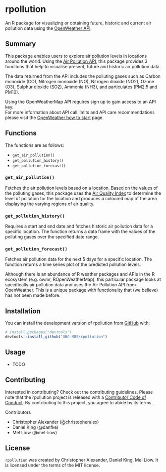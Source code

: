 
<!-- README.md is generated from README.Rmd. Please edit that file -->

# rpollution

<!-- badges: start -->
<!-- badges: end -->

An R package for visualizing or obtaining future, historic and current
air pollution data using the [OpenWeather
API](https://openweathermap.org).

## Summary

This package enables users to explore air pollution levels in locations
around the world. Using the [Air Pollution
API](https://openweathermap.org/api/air-pollution), this package
provides 3 functions that help to visualise present, future and historic
air pollution data.

The data returned from the API includes the polluting gases such as
Carbon monoxide (CO), Nitrogen monoxide (NO), Nitrogen dioxide (NO2),
Ozone (O3), Sulphur dioxide (SO2), Ammonia (NH3), and particulates
(PM2.5 and PM10).

Using the OpenWeatherMap API requires sign up to gain access to an API
key.  
For more information about API call limits and API care recommendations
please visit the [OpenWeather how to
start](https://openweathermap.org/appid) page.

## Functions

The functions are as follows:

-   `get_air_pollution()`
-   `get_pollution_history()`
-   `get_pollution_forecast()`

### `get_air_pollution()`

Fetches the air pollution levels based on a location. Based on the
values of the polluting gases, this package uses the [Air Quality
Index](https://en.wikipedia.org/wiki/Air_quality_index#CAQI) to
determine the level of pollution for the location and produces a
coloured map of the area displaying the varying regions of air quality.

### `get_pollution_history()`

Requires a start and end date and fetches historic air pollution data
for a specific location. The function returns a data frame with the
values of the polluting gases over the specified date range.

### `get_pollution_forecast()`

Fetches air pollution data for the next 5 days for a specific location.
The function returns a time series plot of the predicted pollution
levels.

Although there is an abundance of R weather packages and APIs in the R
ecosystem (e.g. owmr, ROpenWeatherMap), this particular package looks at
specifically air pollution data and uses the Air Pollution API from
OpenWeather. This is a unique package with functionality that (we
believe) has not been made before.

## Installation

You can install the development version of rpollution from
[GitHub](https://github.com/UBC-MDS/rpollution) with:

``` r
# install.packages("devtools")
devtools::install_github("UBC-MDS/rpollution")
```

## Usage

-   TODO

## Contributing

Interested in contributing? Check out the contributing guidelines.
Please note that the rpollution project is released with a [Contributor
Code of
Conduct](https://github.com/UBC-MDS/rpollution/blob/master/CODE_OF_CONDUCT.md).
By contributing to this project, you agree to abide by its terms.

Contributors

-   Christopher Alexander (@christopheralex)
-   Daniel King (@danfke)
-   Mel Liow (@mel-liow)

## License

`rpollution` was created by Christopher Alexander, Daniel King, Mel
Liow. It is licensed under the terms of the MIT license.
